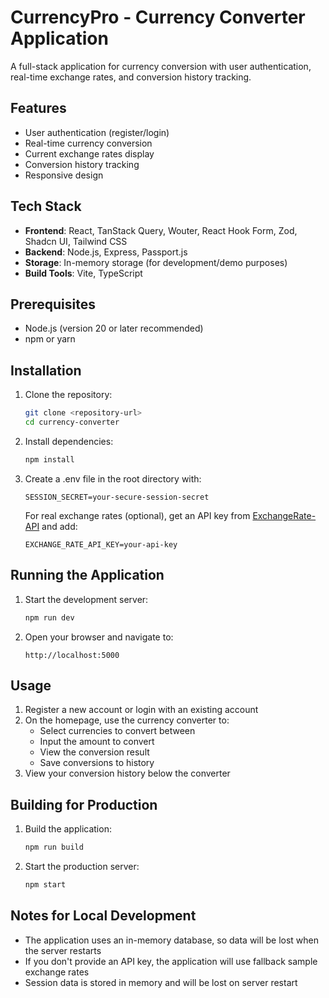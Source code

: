 # CurrencyPro - Currency Converter Application

A full-stack application for currency conversion with user authentication, real-time exchange rates, and conversion history tracking.

## Features

- User authentication (register/login)
- Real-time currency conversion
- Current exchange rates display
- Conversion history tracking
- Responsive design

## Tech Stack

- **Frontend**: React, TanStack Query, Wouter, React Hook Form, Zod, Shadcn UI, Tailwind CSS
- **Backend**: Node.js, Express, Passport.js
- **Storage**: In-memory storage (for development/demo purposes)
- **Build Tools**: Vite, TypeScript

## Prerequisites

- Node.js (version 20 or later recommended)
- npm or yarn

## Installation

1. Clone the repository:
   ```bash
   git clone <repository-url>
   cd currency-converter
   ```

2. Install dependencies:
   ```bash
   npm install
   ```

3. Create a .env file in the root directory with:
   ```
   SESSION_SECRET=your-secure-session-secret
   ```
   
   For real exchange rates (optional), get an API key from [ExchangeRate-API](https://www.exchangerate-api.com/) and add:
   ```
   EXCHANGE_RATE_API_KEY=your-api-key
   ```

## Running the Application

1. Start the development server:
   ```bash
   npm run dev
   ```

2. Open your browser and navigate to:
   ```
   http://localhost:5000
   ```

## Usage

1. Register a new account or login with an existing account
2. On the homepage, use the currency converter to:
   - Select currencies to convert between
   - Input the amount to convert
   - View the conversion result
   - Save conversions to history
3. View your conversion history below the converter

## Building for Production

1. Build the application:
   ```bash
   npm run build
   ```

2. Start the production server:
   ```bash
   npm start
   ```

## Notes for Local Development

- The application uses an in-memory database, so data will be lost when the server restarts
- If you don't provide an API key, the application will use fallback sample exchange rates
- Session data is stored in memory and will be lost on server restart
